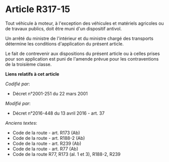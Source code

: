 # Article R317-15

Tout véhicule à moteur, à l'exception         des véhicules et matériels agricoles ou de travaux publics, doit être muni d'un
dispositif antivol. 

Un arrêté du ministre de l'intérieur et du ministre chargé des transports détermine les conditions d'application du présent
article. 

Le fait de contrevenir aux dispositions du présent article ou à celles prises pour son application est puni de l'amende
prévue pour les contraventions de la troisième classe.

**Liens relatifs à cet article**

_Codifié par_:

  - Décret n°2001-251 du 22 mars 2001

_Modifié par_:

  - Décret n°2016-448 du 13 avril 2016 - art. 37

_Anciens textes_:

  - Code de la route - art. R173 (Ab)
  - Code de la route - art. R188-2 (Ab)
  - Code de la route - art. R239 (Ab)
  - Code de la route - art. R77 (Ab)
  - Code de la route R77, R173 (al. 1 et 3), R188-2, R239
